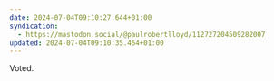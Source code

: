 ```yaml
---
date: 2024-07-04T09:10:27.644+01:00
syndication:
  - https://mastodon.social/@paulrobertlloyd/112727204509282007
updated: 2024-07-04T09:10:35.464+01:00
---
```


Voted.

